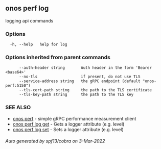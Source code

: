 ## onos perf log

logging api commands

### Options

```
  -h, --help   help for log
```

### Options inherited from parent commands

```
      --auth-header string       Auth header in the form 'Bearer <base64>'
      --no-tls                   if present, do not use TLS
      --service-address string   the gRPC endpoint (default "onos-perf:5150")
      --tls-cert-path string     the path to the TLS certificate
      --tls-key-path string      the path to the TLS key
```

### SEE ALSO

* [onos perf](onos_perf.md)	 - simple gRPC performance measurement client
* [onos perf log get](onos_perf_log_get.md)	 - Gets a logger attribute (e.g. level)
* [onos perf log set](onos_perf_log_set.md)	 - Sets a logger attribute (e.g. level)

###### Auto generated by spf13/cobra on 3-Mar-2022
